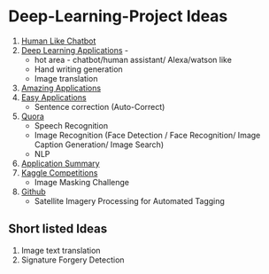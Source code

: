 # Deep-Learning-Project Ideas

1. [Human Like Chatbot](https://adeshpande3.github.io/How-I-Used-Deep-Learning-to-Train-a-Chatbot-to-Talk-Like-Me)
2. [ Deep Learning Applications](https://medium.com/@vratulmittal/top-15-deep-learning-applications-that-will-rule-the-world-in-2018-and-beyond-7c6130c43b01) - 
    * hot area - chatbot/human assistant/ Alexa/watson like
    * Hand writing generation
    * Image translation
3. [Amazing Applications](http://www.yaronhadad.com/deep-learning-most-amazing-applications/)
4. [Easy Applications](https://www.analyticsvidhya.com/blog/2017/02/6-deep-learning-applications-beginner-python/)
    * Sentence correction (Auto-Correct)
5. [Quora](https://www.quora.com/What-are-some-applications-of-deep-learning)
    * Speech Recognition
    * Image Recognition (Face Detection / Face Recognition/ Image Caption Generation/ Image Search)
    * NLP
6. [Application Summary](https://deeplearning4j.org/use_cases#deep-learning-use-cases)
7. [Kaggle Competitions](https://www.kaggle.com/c/carvana-image-masking-challenge)
    * Image Masking Challenge
8. [Github](https://github.com/NirantK/awesome-project-ideas)
    * Satellite Imagery Processing for Automated Tagging

## Short listed Ideas
1. Image text translation
2. Signature Forgery Detection
